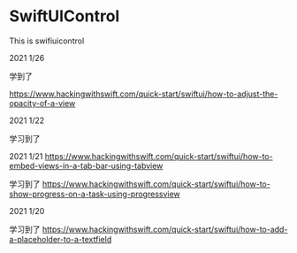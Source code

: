 # SwiftUIControl
This is swifiuicontrol

2021 1/26

学到了

https://www.hackingwithswift.com/quick-start/swiftui/how-to-adjust-the-opacity-of-a-view

2021 1/22

学习到了 

2021 1/21 https://www.hackingwithswift.com/quick-start/swiftui/how-to-embed-views-in-a-tab-bar-using-tabview 

学习到了 https://www.hackingwithswift.com/quick-start/swiftui/how-to-show-progress-on-a-task-using-progressview

2021 1/20 

学习到了 https://www.hackingwithswift.com/quick-start/swiftui/how-to-add-a-placeholder-to-a-textfield
